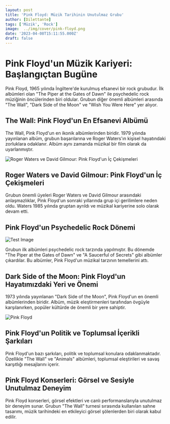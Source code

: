 ```yaml
---
layout: post
title: 'Pink Floyd: Müzik Tarihinin Unutulmaz Grubu'
author: [Dilettante]
tags: ['Müzik', 'Rock']
image:  ../img/cover/pink-floyd.png
date: '2023-04-08T15:11:55.000Z'
draft: false
---
```


# Pink Floyd'un Müzik Kariyeri: Başlangıçtan Bugüne

Pink Floyd, 1965 yılında İngiltere'de kurulmuş efsanevi bir rock grubudur. İlk albümleri olan "The Piper at the Gates of Dawn" ile psychedelic rock müziğinin öncülerinden biri oldular. Grubun diğer önemli albümleri arasında "The Wall", "Dark Side of the Moon" ve "Wish You Were Here" yer alıyor.

## The Wall: Pink Floyd'un En Efsanevi Albümü

The Wall, Pink Floyd'un en ikonik albümlerinden biridir. 1979 yılında yayınlanan albüm, grubun başarılarına ve Roger Waters'ın kişisel hayatındaki zorluklara odaklanır. Albüm aynı zamanda müzikal bir film olarak da uyarlanmıştır.

![Roger Waters ve David Gilmour: Pink Floyd'un İç Çekişmeleri](https://www.rionegro.com.ar/wp-content/uploads/2023/03/pink-floyd.jpg)

## Roger Waters ve David Gilmour: Pink Floyd'un İç Çekişmeleri

Grubun önemli üyeleri Roger Waters ve David Gilmour arasındaki anlaşmazlıklar, Pink Floyd'un sonraki yıllarında grup içi gerilimlere neden oldu. Waters 1985 yılında gruptan ayrıldı ve müzikal kariyerine solo olarak devam etti.

## Pink Floyd'un Psychedelic Rock Dönemi

![Test Image](https://cdn.britannica.com/64/23164-050-A7D2E9D9/Pink-Floyd.jpg)

Grubun ilk albümleri psychedelic rock tarzında yapılmıştır. Bu dönemde "The Piper at the Gates of Dawn" ve "A Saucerful of Secrets" gibi albümler çıkardılar. Bu albümler, Pink Floyd'un müzikal tarzının temellerini attı.

## Dark Side of the Moon: Pink Floyd'un Hayatımızdaki Yeri ve Önemi

1973 yılında yayınlanan "Dark Side of the Moon", Pink Floyd'un en önemli albümlerinden biridir. Albüm, müzik eleştirmenleri tarafından övgüyle karşılanırken, popüler kültürde de önemli bir yere sahiptir.

![Pink Floyd](https://encrypted-tbn0.gstatic.com/images?q=tbn:ANd9GcQcF6xlnrLnNioio5PTK_K1gTY4AqlBkUADWRyn3cwI0Uun2UHw7X3QlPPqp6NWdEfTi3Q&usqp=CAU)

## Pink Floyd'un Politik ve Toplumsal İçerikli Şarkıları

Pink Floyd'un bazı şarkıları, politik ve toplumsal konulara odaklanmaktadır. Özellikle "The Wall" ve "Animals" albümleri, toplumsal eleştirileri ve savaş karşıtlığı mesajlarını içerir.

## Pink Floyd Konserleri: Görsel ve Sesiyle Unutulmaz Deneyim

Pink Floyd konserleri, görsel efektleri ve canlı performanslarıyla unutulmaz bir deneyim sunar. Grubun "The Wall" turnesi sırasında kullanılan sahne tasarımı, müzik tarihindeki en etkileyici görsel şölenlerden biri olarak kabul edilir.

